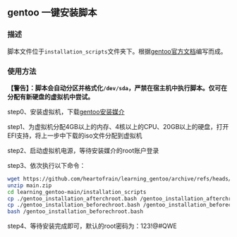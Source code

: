  ## gentoo 一键安装脚本 

### 描述

脚本文件位于`installation_scripts`文件夹下。根据[gentoo官方文档](https://wiki.gentoo.org/wiki/Handbook:AMD64)编写而成。

### 使用方法

**【警告】：脚本会自动分区并格式化`/dev/sda`，严禁在宿主机中执行脚本。仅可在分配有新硬盘的虚拟机中尝试。**

step0、安装虚拟机，下载[gentoo安装媒介](https://wiki.gentoo.org/wiki/Handbook:AMD64/Installation/Media)

step1、为虚拟机分配4GB以上的内存、4核以上的CPU、20GB以上的硬盘，打开EFI支持，将上一步中下载的iso文件分配到虚拟机

step2、启动虚拟机电源，等待安装媒介的root账户登录

step3、依次执行以下命令：

```bash
wget https://github.com/heartofrain/learning_gentoo/archive/refs/heads/main.zip
unzip main.zip
cd learning_gentoo-main/installation_scripts
cp ./gentoo_installation_afterchroot.bash /gentoo_installation_afterchroot.bash
cp ./gentoo_installation_beforechroot.bash /gentoo_installation_beforechroot.bash
bash /gentoo_installation_beforechroot.bash
```

step4、等待安装完成即可，默认的root密码为：123!@#QWE